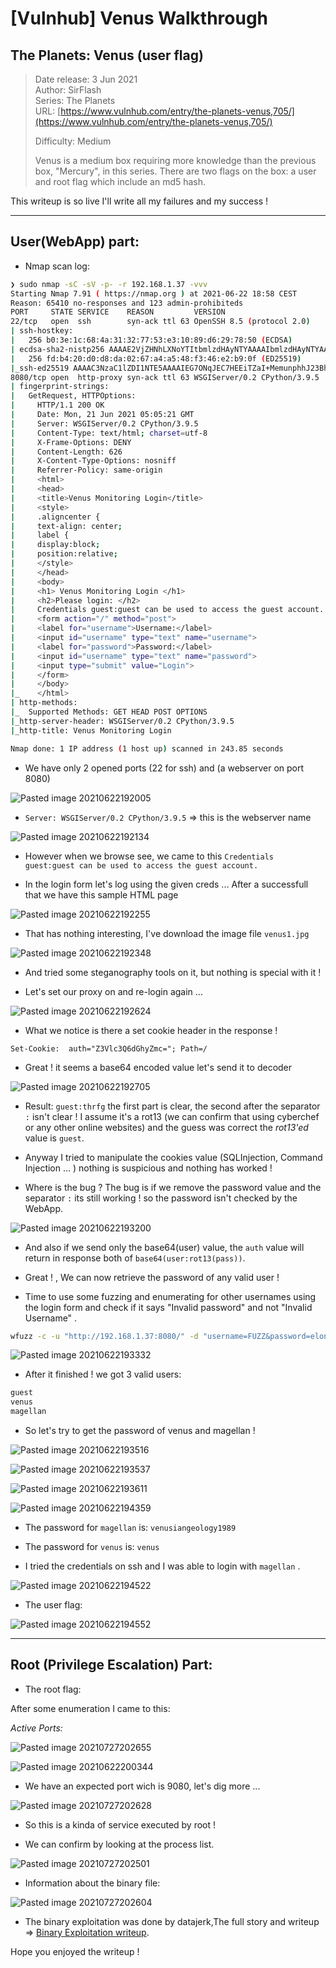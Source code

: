 # [Vulnhub] Venus Walkthrough

## The Planets: Venus (user flag)

> Date release: 3 Jun 2021  
> Author: SirFlash  
> Series: The Planets  
> URL: [https://www.vulnhub.com/entry/the-planets-venus,705/](https://www.vulnhub.com/entry/the-planets-venus,705/)  
>  
> Difficulty: Medium
>
> Venus is a medium box requiring more knowledge than the previous box, "Mercury", in this series. There are two flags on the box: a user and root flag which include an md5 hash.

This writeup is so live I'll write all my failures and my success ! 

---------------
## User(WebApp) part:

* Nmap scan log:

```bash
❯ sudo nmap -sC -sV -p- -r 192.168.1.37 -vvv
Starting Nmap 7.91 ( https://nmap.org ) at 2021-06-22 18:58 CEST
Reason: 65410 no-responses and 123 admin-prohibiteds
PORT     STATE SERVICE    REASON         VERSION
22/tcp   open  ssh        syn-ack ttl 63 OpenSSH 8.5 (protocol 2.0)
| ssh-hostkey:
|   256 b0:3e:1c:68:4a:31:32:77:53:e3:10:89:d6:29:78:50 (ECDSA)
| ecdsa-sha2-nistp256 AAAAE2VjZHNhLXNoYTItbmlzdHAyNTYAAAAIbmlzdHAyNTYAAABBBB+dV9A80/dgYSig2NEBJYcoRe6VFus7DqjGWjNYjN4FH4e8scrM8P9zuw8EYJTdIjDVeJbersbscUbJTTH3C+w=
|   256 fd:b4:20:d0:d8:da:02:67:a4:a5:48:f3:46:e2:b9:0f (ED25519)
|_ssh-ed25519 AAAAC3NzaC1lZDI1NTE5AAAAIEG7ONqJEC7HEEiTZaI+MemunphhJ23BhWM0eLlcL/BJ
8080/tcp open  http-proxy syn-ack ttl 63 WSGIServer/0.2 CPython/3.9.5
| fingerprint-strings:
|   GetRequest, HTTPOptions:
|     HTTP/1.1 200 OK
|     Date: Mon, 21 Jun 2021 05:05:21 GMT
|     Server: WSGIServer/0.2 CPython/3.9.5
|     Content-Type: text/html; charset=utf-8
|     X-Frame-Options: DENY
|     Content-Length: 626
|     X-Content-Type-Options: nosniff
|     Referrer-Policy: same-origin
|     <html>
|     <head>
|     <title>Venus Monitoring Login</title>
|     <style>
|     .aligncenter {
|     text-align: center;
|     label {
|     display:block;
|     position:relative;
|     </style>
|     </head>
|     <body>
|     <h1> Venus Monitoring Login </h1>
|     <h2>Please login: </h2>
|     Credentials guest:guest can be used to access the guest account.
|     <form action="/" method="post">
|     <label for="username">Username:</label>
|     <input id="username" type="text" name="username">
|     <label for="password">Password:</label>
|     <input id="username" type="text" name="password">
|     <input type="submit" value="Login">
|     </form>
|     </body>
|_    </html>
| http-methods:
|_  Supported Methods: GET HEAD POST OPTIONS
|_http-server-header: WSGIServer/0.2 CPython/3.9.5
|_http-title: Venus Monitoring Login

Nmap done: 1 IP address (1 host up) scanned in 243.85 seconds
```

* We have only 2 opened ports (22 for ssh) and (a webserver on port 8080)

![Pasted image 20210622192005](https://user-images.githubusercontent.com/84577967/127215596-7752e2db-db09-46f9-843c-cc2cbb9c5344.png)

* `Server: WSGIServer/0.2 CPython/3.9.5` => this is the webserver name 

![Pasted image 20210622192134](https://user-images.githubusercontent.com/84577967/127215599-f898ee03-4d0c-40a8-a97a-10e5014e6a95.png)

* However when we browse see, we came to this `Credentials guest:guest can be used to access the guest account.`

* In the login form let's log using the given creds ... After a successfull  that we have this sample HTML page

![Pasted image 20210622192255](https://user-images.githubusercontent.com/84577967/127215602-7d125706-e970-414b-a0f0-ded64c54764d.png)

* That has nothing interesting, I've download the image file `venus1.jpg`

![Pasted image 20210622192348](https://user-images.githubusercontent.com/84577967/127215605-f5b00a7e-8a27-43fc-bec0-11af115cd5e3.png)

* And tried some steganography tools on it, but nothing is special with it !

* Let's set our proxy on and re-login again ...

![Pasted image 20210622192624](https://user-images.githubusercontent.com/84577967/127215622-d7ee3dc9-3e9d-4205-8a69-eced7ab35047.png)

* What we notice is there a set cookie header in the response ! 

`Set-Cookie:  auth="Z3Vlc3Q6dGhyZmc="; Path=/`

* Great ! it seems a base64 encoded value let's send it to decoder

![Pasted image 20210622192705](https://user-images.githubusercontent.com/84577967/127215625-803f868c-9d7c-4bdd-be9e-0bc48db72f9f.png)

* Result: `guest:thrfg` the first part is clear, the second after the separator `:` isn't clear !  I assume it's a rot13 (we can confirm that using cyberchef or any other online websites) and the guess was correct the *rot13'ed* value is `guest`.

*  Anyway I tried to manipulate the cookies value (SQLInjection, Command Injection ... ) nothing is suspicious and nothing has worked !

*  Where is the bug ? The bug is if we remove the password value and the separator `:` its still working ! so the password isn't checked by the WebApp. 

![Pasted image 20210622193200](https://user-images.githubusercontent.com/84577967/127215628-698ee80c-b54f-48c6-bd3f-6f450ccf1ee1.png)

* And also if we send only the base64(user) value, the `auth` value will return in response both of `base64(user:rot13(pass))`.

* Great ! , We can now retrieve the password of any valid user !

 * Time to use some fuzzing and enumerating for other usernames using the login form and check if it says "Invalid password" and not "Invalid Username" .

```bash
wfuzz -c -u "http://192.168.1.37:8080/" -d "username=FUZZ&password=elonmusk" -w WordList/raft-large-words.txt --ss "Invalid password."
```

![Pasted image 20210622193332](https://user-images.githubusercontent.com/84577967/127215630-d482ba31-65db-454d-813c-ee6639ae322d.png)

* After it finished ! we got 3 valid users:

```bash
guest
venus
magellan
```

* So let's try to get the password of venus and magellan !

![Pasted image 20210622193516](https://user-images.githubusercontent.com/84577967/127215632-37832465-61cf-4599-a2ec-c7dda29ca378.png)

![Pasted image 20210622193537](https://user-images.githubusercontent.com/84577967/127215635-9e27f691-fe3a-4319-b649-9320e6df4ff4.png)

![Pasted image 20210622193611](https://user-images.githubusercontent.com/84577967/127215637-d38465db-623c-4499-a622-ae35a774a4fd.png)

![Pasted image 20210622194359](https://user-images.githubusercontent.com/84577967/127215640-040fc0b3-ed50-48ec-a208-9f48e52efb7e.png)

* The password for `magellan` is: `venusiangeology1989`

* The password for `venus` is: `venus`

* I tried the credentials on ssh and I was able to login with `magellan` . 

![Pasted image 20210622194522](https://user-images.githubusercontent.com/84577967/127215641-3a3563e3-13a8-4d4d-84cd-96ac900befc7.png)

* The user flag:

![Pasted image 20210622194552](https://user-images.githubusercontent.com/84577967/127215644-4994480c-6e71-4d9f-86db-2eb65818c20b.png)

----------------------------------------------

## Root (Privilege Escalation) Part:

* The root flag:

After some enumeration I came to this:

*Active Ports:*


![Pasted image 20210727202655](https://user-images.githubusercontent.com/84577967/127215674-6b40059e-d40d-4890-adf3-058eecaddad3.png)

![Pasted image 20210622200344](https://user-images.githubusercontent.com/84577967/127215653-defc2c6f-8019-452a-b8b2-9dc7525a96b5.png)

 * We have an expected port wich is 9080, let's dig more ...

![Pasted image 20210727202628](https://user-images.githubusercontent.com/84577967/127215670-97e4a79b-de27-45ac-ac94-9e4a09140acf.png)

* So this is a kinda of service executed by root !

 * We can confirm by looking at the process list.

![Pasted image 20210727202501](https://user-images.githubusercontent.com/84577967/127215661-8e8aabcd-e9cd-44ab-abdc-1e4687f774aa.png)

* Information about the binary file:

![Pasted image 20210727202604](https://user-images.githubusercontent.com/84577967/127215665-f5b39a4f-7199-4a09-bdf6-5de07a962203.png)

* The binary exploitation was done by datajerk,The full story and writeup => [Binary Exploitation writeup](https://github.com/datajerk/ctf-write-ups/tree/master/vulnhub/venus).

Hope you enjoyed the writeup !
